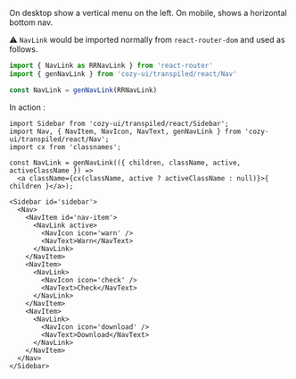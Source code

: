 On desktop show a vertical menu on the left. On mobile, shows a
horizontal bottom nav.

⚠️ `NavLink` would be imported normally from `react-router-dom` and
used as follows.

```jsx static
import { NavLink as RRNavLink } from 'react-router'
import { genNavLink } from 'cozy-ui/transpiled/react/Nav'

const NavLink = genNavLink(RRNavLink)
```

In action :

```
import Sidebar from 'cozy-ui/transpiled/react/Sidebar';
import Nav, { NavItem, NavIcon, NavText, genNavLink } from 'cozy-ui/transpiled/react/Nav';
import cx from 'classnames';

const NavLink = genNavLink(({ children, className, active, activeClassName }) =>
  <a className={cx(className, active ? activeClassName : null)}>{ children }</a>);

<Sidebar id='sidebar'>
  <Nav>
    <NavItem id='nav-item'>
      <NavLink active>
        <NavIcon icon='warn' />
        <NavText>Warn</NavText>
      </NavLink>
    </NavItem>
    <NavItem>
      <NavLink>
        <NavIcon icon='check' />
        <NavText>Check</NavText>
      </NavLink>
    </NavItem>
    <NavItem>
      <NavLink>
        <NavIcon icon='download' />
        <NavText>Download</NavText>
      </NavLink>
    </NavItem>
  </Nav>
</Sidebar>
```
